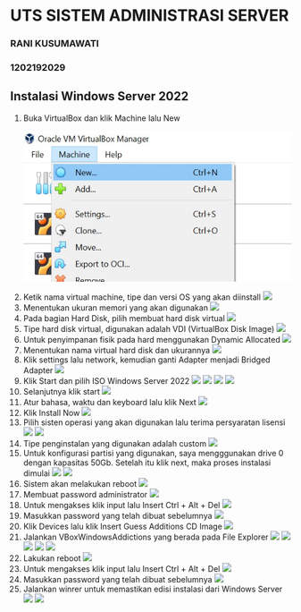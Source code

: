 # UTS SISTEM ADMINISTRASI SERVER
### RANI KUSUMAWATI 
### 1202192029

## Instalasi Windows Server 2022
1. Buka VirtualBox dan klik Machine lalu New
    <p align="center">
      	<img src= "https://github.com/ranikusumawati/Sistem-Administrasi-Server/blob/main/asset/1.1.jpg">
    </p>
2. Ketik nama virtual machine, tipe dan versi OS yang akan diinstall
    <img src="1.png">
3. Menentukan ukuran memori yang akan digunakan
    <img src="1.png">
4. Pada bagian Hard Disk, pilih membuat hard disk virtual
    <img src="1.png">
5. Tipe hard disk virtual, digunakan adalah VDI (VirtualBox Disk Image)
    <img src="1.png">
6. Untuk penyimpanan fisik pada hard menggunakan Dynamic Allocated
    <img src="1.png">
7. Menentukan nama virtual hard disk dan ukurannya
    <img src="1.png">
8. Klik settings lalu network, kemudian ganti Adapter menjadi Bridged Adapter
    <img src="1.png">
9. Klik Start dan pilih ISO Windows Server 2022
    <img src="1.png">
    <img src="1.png">
    <img src="1.png">
    <img src="1.png">
10. Selanjutnya klik start
    <img src="1.png">
11. Atur bahasa, waktu dan keyboard lalu klik Next
    <img src="1.png">
12. Klik Install Now
    <img src="1.png">
13. Pilih sisten operasi yang akan digunakan lalu terima persyaratan lisensi
    <img src="1.png">
    <img src="1.png">
14. Tipe penginstalan yang digunakan adalah custom
    <img src="1.png">
15. Untuk konfigurasi partisi yang digunakan, saya mengggunakan drive 0 dengan kapasitas 50Gb. Setelah itu klik next, maka proses instalasi dimulai
    <img src="1.png">
    <img src="1.png">
16. Sistem akan melakukan reboot
    <img src="1.png">
17. Membuat password administrator
    <img src="1.png">
18. Untuk mengakses klik input lalu Insert Ctrl + Alt + Del
    <img src="1.png">
19. Masukkan password yang telah dibuat sebelumnya
    <img src="1.png">
20. Klik Devices lalu klik Insert Guess Additions CD Image
    <img src="1.png">
21. Jalankan VBoxWindowsAddictions yang berada pada File Explorer
    <img src="1.png">
    <img src="1.png">
    <img src="1.png">
    <img src="1.png">
    <img src="1.png">
22. Lakukan reboot
    <img src="1.png">
23. Untuk mengakses klik input lalu Insert Ctrl + Alt + Del
    <img src="1.png">
24. Masukkan password yang telah dibuat sebelumnya
    <img src="1.png">
25. Jalankan winrer untuk memastikan edisi instalasi dari Windows Server
    <img src="1.png">
    <img src="1.png">
